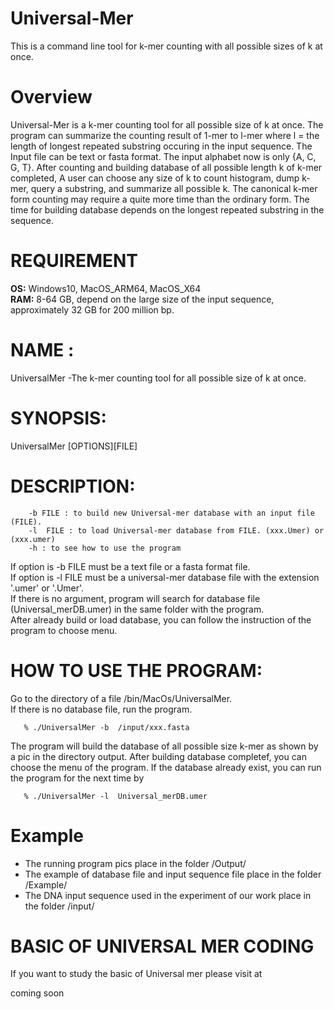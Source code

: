 # Universal-Mer
  This is a command line tool for k-mer counting with all possible sizes of k at once.
# Overview
 <p> Universal-Mer is a k-mer counting tool for all possible size of k at once. The program can summarize the counting result of 1-mer to l-mer where l = the length of longest repeated substring occuring in the input sequence. The Input file can be text or fasta format. The input alphabet now is only {A, C, G, T}. After counting and building database of all possible length k of k-mer completed, A user can choose any size of k to count histogram, dump k-mer, query a substring, and summarize all possible k. The canonical k-mer form counting may require a quite more time than the ordinary form. The time for building database depends on the longest repeated substring in the sequence.</p>

# REQUIREMENT
  **OS:** Windows10, MacOS_ARM64, MacOS_X64 <br>
  **RAM:** 8-64 GB, depend on the large size of the input sequence, approximately 32 GB for 200 million bp. <br>
  
# NAME :
  UniversalMer -The k-mer counting tool for all possible size of k at once. 

# SYNOPSIS: 
  UniversalMer [OPTIONS][FILE]

# DESCRIPTION:
        -b FILE : to build new Universal-mer database with an input file (FILE).
        -l  FILE : to load Universal-mer database from FILE. (xxx.Umer) or (xxx.umer) 
        -h : to see how to use the program

  If option is -b  FILE must be a text file or a fasta format file.<br>
  If option is -l  FILE must be a universal-mer database file with the extension '.umer' or '.Umer'. <br>
  If there is no argument, program will search for database file (Universal_merDB.umer) in the same folder with the program.<br>
  After already build or load database, you can follow the instruction of the program to choose menu. <br>

# HOW TO USE THE PROGRAM:
   Go to the directory of a file  /bin/MacOs/UniversalMer.  <br>
   If there is no database file, run the program.
   
       % ./UniversalMer -b  /input/xxx.fasta
      
   The program will build the database of all possible size k-mer as shown by a pic in the directory output.
   After building database completef, you can choose the menu of the program. If the database already exist, you can run the program for the next time by
   
       % ./UniversalMer -l  Universal_merDB.umer

# Example
  * The running program pics place in the folder /Output/ <br>
  * The example of database file and input sequence file place in the folder /Example/ <br>
  * The DNA input sequence used in the experiment of our work place in the folder /input/ <br>

# BASIC OF UNIVERSAL MER CODING
  If you want to study the basic of Universal mer please visit at
  
  coming soon

   
